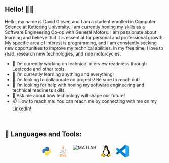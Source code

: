 ## Hello! 👋🏽

Hello, my name is David Glover, and I am a student enrolled in Computer Science at Kettering University. I am currently honing my skills as a Software Engineering Co-op with General Motors. I am passionate about learning and believe that it is essential for personal and professional growth. My specific area of interest is programming, and I am constantly seeking new opportunities to improve my technical abilities. In my free time, I love to read, research new technologies, and ride motorcycles.


- 🔭 I’m currently working on technical interview readniess through Leetcode and other tools.
- 🌱 I’m currently learning anything and everything!
- 👯 I’m looking to collaborate on projects! Be sure to reach out!
- 🤔 I’m looking for help with honing my software engineering and technical readiness skills.
- 💬 Ask me about how technology will shape our future!
- 📫 How to reach me: You can reach me by connecting with me on my [LinkedIn](https://www.linkedin.com/in/david-glover-jr/)! 


<br />

## 🧰 Languages and Tools:
<p align="center">
  <img src="https://raw.githubusercontent.com/github/explore/main/topics/python/python.png" alt="Python" height="40" style="vertical-align:top; margin:4px">
  <img src="https://raw.githubusercontent.com/github/explore/main/topics/java/java.png" alt="Java" height="40" style="vertical-align:top; margin:4px">
  <img src="https://upload.wikimedia.org/wikipedia/commons/2/21/Matlab_Logo.png)" alt="MATLAB" height="40" style="vertical-align:top; margin:4px">
  <img src="https://raw.githubusercontent.com/github/explore/main/topics/linux/linux.png" alt="Ubuntu Linux" height="40" style="vertical-align:top; margin:4px">
  <img src="https://raw.githubusercontent.com/github/explore/main/topics/visual-studio-code/visual-studio-code.png" alt="VS Code" height="40" style="vertical-align:top; margin:4px">
</p>





